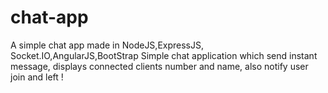 # chat-app
A simple chat app made in NodeJS,ExpressJS, Socket.IO,AngularJS,BootStrap
Simple chat application which send instant message, displays connected clients number and name,
also notify user join and left !
